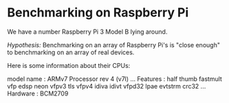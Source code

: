 # Benchmarking on Raspberry Pi

We have a number Raspberry Pi 3 Model B lying around.

_Hypothesis:_ Benchmarking on an array of Raspberry Pi's is "close enough" to
benchmarking on an array of real devices.

Here is some information about their CPUs:

  model name  : ARMv7 Processor rev 4 (v7l)
  ...
  Features  : half thumb fastmult vfp edsp neon vfpv3 tls vfpv4 idiva idivt vfpd32 lpae evtstrm crc32
  ...
  Hardware  : BCM2709

